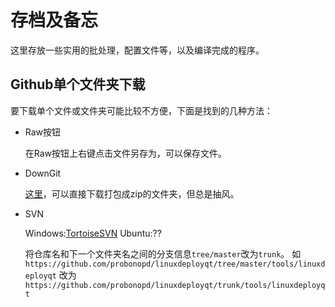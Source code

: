 # 存档及备忘
这里存放一些实用的批处理，配置文件等，以及编译完成的程序。

## Github单个文件夹下载

要下载单个文件或文件夹可能比较不方便，下面是找到的几种方法：

* Raw按钮

  在Raw按钮上右键点击文件另存为，可以保存文件。

* DownGit

  [这里](https://minhaskamal.github.io/DownGit/#/home)，可以直接下载打包成zip的文件夹，但总是抽风。

* SVN

  Windows:[TortoiseSVN](https://tortoisesvn.net/downloads.html)
  Ubuntu:??

  将仓库名和下一个文件夹名之间的分支信息`tree/master`改为`trunk`。
  如`https://github.com/probonopd/linuxdeployqt/tree/master/tools/linuxdeployqt`
  改为`https://github.com/probonopd/linuxdeployqt/trunk/tools/linuxdeployqt`


